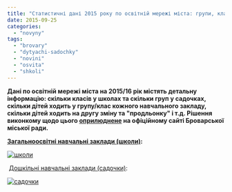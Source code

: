 ```yaml
---
title: "Статистичні дані 2015 року по освітній мережі міста: групи, класи, друга зміна"
date: 2015-09-25
categories: 
  - "novyny"
tags: 
  - "brovary"
  - "dytyachi-sadochky"
  - "novini"
  - "osvita"
  - "shkoli"
---
```


**Дані по освітній мережі міста на 2015/16 рік містять детальну інформацію: скільки класів у школах та скільки груп у садочках, скільки дітей ходить у групу/клас кожного навчального закладу, скільки дітей ходить на другу зміну та "продльонку" і т.д. Рішення виконкому щодо цього [оприлюднене](http://brovary-rada.gov.ua/r%D1%96shennya-vikonavchogo-kom%D1%96tetu-v%D1%96d-08092015-%E2%84%96539-pro-merezhu-zaklad%D1%96v-osv%D1%96ti-m-brovari-na-20152016) на офіційному сайті Броварської міської ради.**

**[Загальноосвітні навчальні заклади (школи)](https://onedrive.live.com/view.aspx?resid=72571393D4771099!4055&ithint=file%2cdoc&app=Word&authkey=!AEVC34jQ4UKXH1c):**

[![школи](https://mpz.brovary.org/wp-content/uploads/2015/09/shkoly1.jpg)](https://mpz.brovary.org/wp-content/uploads/2015/09/shkoly1.jpg)

 [Дошкільні навчальні заклади (садочки)](https://onedrive.live.com/view.aspx?resid=72571393D4771099!4054&ithint=file%2cdoc&app=Word&authkey=!APKt-ZCDMN58lrs):

[![садочки](https://mpz.brovary.org/wp-content/uploads/2015/09/sadochky1.jpg)](https://mpz.brovary.org/wp-content/uploads/2015/09/sadochky1.jpg)
